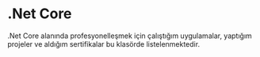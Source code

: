 # .Net Core
.Net Core alanında profesyonelleşmek için çalıştığım uygulamalar, yaptığım projeler ve aldığım sertifikalar bu klasörde listelenmektedir.

